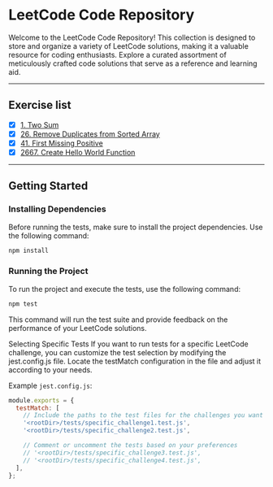 # LeetCode Code Repository

Welcome to the LeetCode Code Repository! This collection is designed to store and organize a variety of LeetCode solutions, making it a valuable resource for coding enthusiasts. Explore a curated assortment of meticulously crafted code solutions that serve as a reference and learning aid.

---
## Exercise list
- [X] [1. Two Sum](https://github.com/devmatsu/leetcode/tree/main/exercises/1-two-sum)
- [X] [26. Remove Duplicates from Sorted Array](https://github.com/devmatsu/leetcode/tree/main/exercises/26-remove-duplicates-from-sorted-array)
- [X] [41. First Missing Positive](https://github.com/devmatsu/leetcode/tree/main/exercises/41-first-missing-positive)
- [X] [2667. Create Hello World Function](https://github.com/devmatsu/leetcode/tree/main/exercises/2667-create-hello-world-function)

---
## Getting Started

### Installing Dependencies

Before running the tests, make sure to install the project dependencies. Use the following command:

```bash
npm install
```

### Running the Project

To run the project and execute the tests, use the following command:

```bash
npm test
```

This command will run the test suite and provide feedback on the performance of your LeetCode solutions.

Selecting Specific Tests
If you want to run tests for a specific LeetCode challenge, you can customize the test selection by modifying the jest.config.js file. Locate the testMatch configuration in the file and adjust it according to your needs.

Example ```jest.config.js```:

````js
module.exports = {
  testMatch: [
    // Include the paths to the test files for the challenges you want to run
    '<rootDir>/tests/specific_challenge1.test.js',
    '<rootDir>/tests/specific_challenge2.test.js',

    // Comment or uncomment the tests based on your preferences
    // '<rootDir>/tests/specific_challenge3.test.js',
    // '<rootDir>/tests/specific_challenge4.test.js',
  ],
};
````
